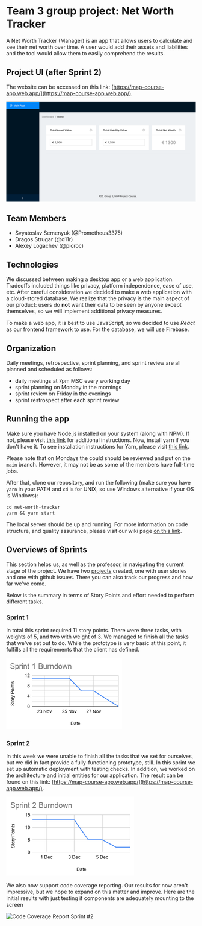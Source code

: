 # Team 3 group project: Net Worth Tracker

A Net Worth Tracker (Manager) is an app that allows users to calculate and see their net worth over time. A user would add their assets and liabilities and the tool would allow them to easily comprehend the results.

## Project UI (after Sprint 2)

The website can be accessed on this link: [https://map-course-app.web.app/](https://map-course-app.web.app/).

![Project Dashboard Screenshot](./app_screenshot.png)

## Team Members

- Svyatoslav Semenyuk (@Prometheus3375)
- Dragos Strugar (@d11r)
- Alexey Logachev (@picroc)

## Technologies

We discussed between making a desktop app or a web application. Tradeoffs included things like privacy, platform independence, ease of use, etc. After careful consideration we decided to make a web application with a cloud-stored database. We realize that the privacy is the main aspect of our product: users do **not** want their data to be seen by anyone except themselves, so we will implement additional privacy measures.

To make a web app, it is best to use JavaScript, so we decided to use _React_ as our frontend framework to use. For the database, we will use Firebase.

## Organization

Daily meetings, retrospective, sprint planning, and sprint review are all planned and scheduled as follows:

- daily meetings at 7pm MSC every working day
- sprint planning on Monday in the mornings
- sprint review on Friday in the evenings
- sprint restrospect after each sprint review

## Running the app

Make sure you have Node.js installed on your system (along with NPM). If not, please visit [this link](https://nodejs.org/en/download/) for additional instructions. Now, install yarn if you don't have it. To see installation instructions for Yarn, please visit [this link](https://classic.yarnpkg.com/en/docs/install).

Please note that on Mondays the could should be reviewed and put on the `main` branch. However, it may not be as some of the members have full-time jobs.

After that, clone our repository, and run the following (make sure you have `yarn` in your PATH and `cd` is for UNIX, so use Windows alternative if your OS is Windows):

```
cd net-worth-tracker
yarn && yarn start
```

The local server should be up and running. For more information on code structure, and quality assurance, please visit our wiki page [on this link](https://github.com/IU-IPOD-F20/map-projects-team3/wiki/Net-Worth-Tracker-Documentation).

## Overviews of Sprints

This section helps us, as well as the professor, in navigating the current stage of the project. We have two [projects](https://github.com/IU-IPOD-F20/map-projects-team3/projects) created, one with user stories and one with github issues. There you can also track our progress and how far we've come.

Below is the summary in terms of Story Points and effort needed to perform different tasks.

### Sprint 1

In total this sprint required 11 story points. There were three tasks, with weights of 5, and two with weight of 3. We managed to finish all the tasks that we've set out to do. While the prototype is very basic at this point, it fulfills all the requirements that the client has defined.

![Burndown Chart Sprint #1](./burndown-charts/sprint_1.png)

### Sprint 2

In this week we were unable to finish all the tasks that we set for ourselves, but we did in fact provide a fully-functioning prototype, still. In this sprint we set up automatic deployment with testing checks. In addition, we worked on the architecture and initial entities for our application. The result can be found on this link: [https://map-course-app.web.app/](https://map-course-app.web.app/).

![Burndown Chart Sprint #2](./burndown-charts/sprint_2.png)

We also now support code coverage reporting. Our results for now aren't impressive, but we hope to expand on this matter and improve. Here are the initial results with just testing if components are adequately mounting to the screen

![Code Coverage Report Sprint #2](./coverage/sprint_2.png)
